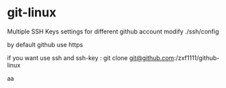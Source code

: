 # git-linux

Multiple SSH Keys settings for different github account modify ./ssh/config

by default github use https 

if you want use ssh and ssh-key : git clone git@github.com:/zxf1111/github-linux

aa
